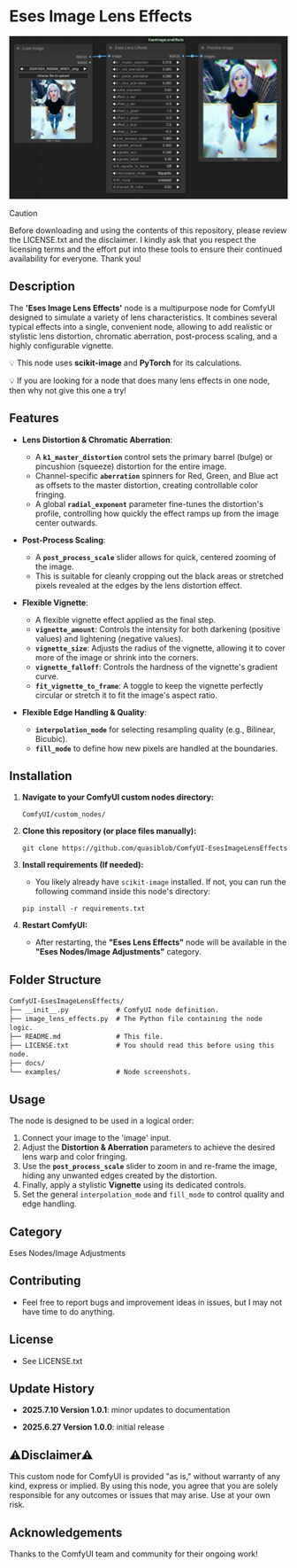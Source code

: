 # Eses Image Lens Effects

![Eses Lens Effects Node Screenshot](docs/image_lens_effects.png)


> [!CAUTION]
> Before downloading and using the contents of this repository, please review the LICENSE.txt and the disclaimer.
> I kindly ask that you respect the licensing terms and the effort put into these tools to ensure their 
> continued availability for everyone. Thank you!


## Description

The **'Eses Image Lens Effects'** node is a multipurpose node for ComfyUI designed to simulate a variety of lens characteristics. It combines several typical effects into a single, convenient node, allowing to add realistic or stylistic lens distortion, chromatic aberration, post-process scaling, and a highly configurable vignette.

💡 This node uses **scikit-image** and **PyTorch** for its calculations.

💡 If you are looking for a node that does many lens effects in one node, then why not give this one a try!

## Features

* **Lens Distortion & Chromatic Aberration**:
    * A **`k1_master_distortion`** control sets the primary barrel (bulge) or pincushion (squeeze) distortion for the entire image.
    * Channel-specific **`aberration`** spinners for Red, Green, and Blue act as offsets to the master distortion, creating controllable color fringing.
    * A global **`radial_exponent`** parameter fine-tunes the distortion's profile, controlling how quickly the effect ramps up from the image center outwards.

* **Post-Process Scaling**:
    * A **`post_process_scale`** slider allows for quick, centered zooming of the image.
    * This is suitable for cleanly cropping out the black areas or stretched pixels revealed at the edges by the lens distortion effect.

* **Flexible Vignette**:
    * A flexible vignette effect applied as the final step.
    * **`vignette_amount`**: Controls the intensity for both darkening (positive values) and lightening (negative values).
    * **`vignette_size`**: Adjusts the radius of the vignette, allowing it to cover more of the image or shrink into the corners.
    * **`vignette_falloff`**: Controls the hardness of the vignette's gradient curve.
    * **`fit_vignette_to_frame`**: A toggle to keep the vignette perfectly circular or stretch it to fit the image's aspect ratio.

* **Flexible Edge Handling & Quality**:
    * **`interpolation_mode`** for selecting resampling quality (e.g., Bilinear, Bicubic).
    * **`fill_mode`** to define how new pixels are handled at the boundaries.

## Installation

1.  **Navigate to your ComfyUI custom nodes directory:**
    ```
    ComfyUI/custom_nodes/
    ```

2.  **Clone this repository (or place files manually):**
    ```
    git clone https://github.com/quasiblob/ComfyUI-EsesImageLensEffects
    ```

3.  **Install requirements (If needed):**
    * You likely already have `scikit-image` installed. If not, you can run the following command inside this node's directory:
    ```
    pip install -r requirements.txt
    ```

4.  **Restart ComfyUI:**
    * After restarting, the **"Eses Lens Effects"** node will be available in the **"Eses Nodes/Image Adjustments"** category.

## Folder Structure

```
ComfyUI-EsesImageLensEffects/
├── __init__.py            # ComfyUI node definition.
├── image_lens_effects.py  # The Python file containing the node logic.
├── README.md              # This file.
├── LICENSE.txt            # You should read this before using this node.
├── docs/
└── examples/              # Node screenshots.
```


## Usage

The node is designed to be used in a logical order:

1.  Connect your image to the 'image' input.
2.  Adjust the **Distortion & Aberration** parameters to achieve the desired lens warp and color fringing.
3.  Use the **`post_process_scale`** slider to zoom in and re-frame the image, hiding any unwanted edges created by the distortion.
4.  Finally, apply a stylistic **Vignette** using its dedicated controls.
5.  Set the general `interpolation_mode` and `fill_mode` to control quality and edge handling.


## Category

Eses Nodes/Image Adjustments


## Contributing

* Feel free to report bugs and improvement ideas in issues, but I may not have time to do anything.


## License

* See LICENSE.txt


## Update History

* **2025.7.10 Version 1.0.1**: minor updates to documentation

* **2025.6.27 Version 1.0.0**: initial release


## ⚠️Disclaimer⚠️

This custom node for ComfyUI is provided "as is," without warranty of any kind, express or implied. By using this node, you agree that you are solely responsible for any outcomes or issues that may arise. Use at your own risk.


## Acknowledgements

Thanks to the ComfyUI team and community for their ongoing work!